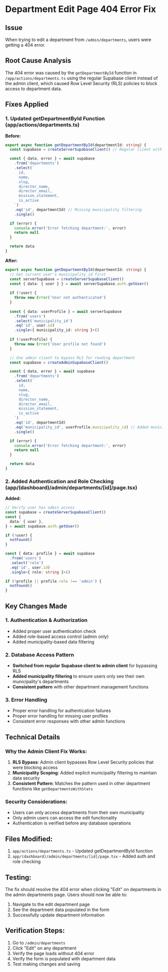 # Department Edit Page 404 Error Fix

## Issue
When trying to edit a department from `/admin/departments`, users were getting a 404 error.

## Root Cause Analysis
The 404 error was caused by the `getDepartmentById` function in `/app/actions/departments.ts` using the regular Supabase client instead of the admin client, which caused Row Level Security (RLS) policies to block access to department data.

## Fixes Applied

### 1. Updated getDepartmentById Function (app/actions/departments.ts)

**Before:**
```typescript
export async function getDepartmentById(departmentId: string) {
  const supabase = createServerSupabaseClient() // Regular client with RLS

  const { data, error } = await supabase
    .from('departments')
    .select(`
      id,
      name,
      slug,
      director_name,
      director_email,
      mission_statement,
      is_active
    `)
    .eq('id', departmentId) // Missing municipality filtering
    .single()

  if (error) {
    console.error('Error fetching department:', error)
    return null
  }

  return data
}
```

**After:**
```typescript
export async function getDepartmentById(departmentId: string) {
  // Get current user's municipality_id first
  const serverSupabase = createServerSupabaseClient()
  const { data: { user } } = await serverSupabase.auth.getUser()
  
  if (!user) {
    throw new Error('User not authenticated')
  }
  
  const { data: userProfile } = await serverSupabase
    .from('users')
    .select('municipality_id')
    .eq('id', user.id)
    .single<{ municipality_id: string }>()
    
  if (!userProfile) {
    throw new Error('User profile not found')
  }

  // Use admin client to bypass RLS for reading department
  const supabase = createAdminSupabaseClient()

  const { data, error } = await supabase
    .from('departments')
    .select(`
      id,
      name,
      slug,
      director_name,
      director_email,
      mission_statement,
      is_active
    `)
    .eq('id', departmentId)
    .eq('municipality_id', userProfile.municipality_id) // Added municipality filtering
    .single()

  if (error) {
    console.error('Error fetching department:', error)
    return null
  }

  return data
}
```

### 2. Added Authentication and Role Checking (app/(dashboard)/admin/departments/[id]/page.tsx)

**Added:**
```typescript
// Verify user has admin access
const supabase = createServerSupabaseClient()
const {
  data: { user },
} = await supabase.auth.getUser()

if (!user) {
  notFound()
}

const { data: profile } = await supabase
  .from('users')
  .select('role')
  .eq('id', user.id)
  .single<{ role: string }>()

if (!profile || profile.role !== 'admin') {
  notFound()
}
```

## Key Changes Made

### 1. Authentication & Authorization
- Added proper user authentication check
- Added role-based access control (admin only)
- Added municipality-based data filtering

### 2. Database Access Pattern
- **Switched from regular Supabase client to admin client** for bypassing RLS
- **Added municipality filtering** to ensure users only see their own municipality's departments
- **Consistent pattern** with other department management functions

### 3. Error Handling
- Proper error handling for authentication failures
- Proper error handling for missing user profiles
- Consistent error responses with other admin functions

## Technical Details

### Why the Admin Client Fix Works:
1. **RLS Bypass**: Admin client bypasses Row Level Security policies that were blocking access
2. **Municipality Scoping**: Added explicit municipality filtering to maintain data security
3. **Consistent Pattern**: Matches the pattern used in other department functions like `getDepartmentsWithStats`

### Security Considerations:
- Users can only access departments from their own municipality
- Only admin users can access the edit functionality
- Authentication is verified before any database operations

## Files Modified:
1. `app/actions/departments.ts` - Updated getDepartmentById function
2. `app/(dashboard)/admin/departments/[id]/page.tsx` - Added auth and role checking

## Testing:
The fix should resolve the 404 error when clicking "Edit" on departments in the admin departments page. Users should now be able to:
1. Navigate to the edit department page
2. See the department data populated in the form
3. Successfully update department information

## Verification Steps:
1. Go to `/admin/departments`
2. Click "Edit" on any department
3. Verify the page loads without 404 error
4. Verify the form is populated with department data
5. Test making changes and saving